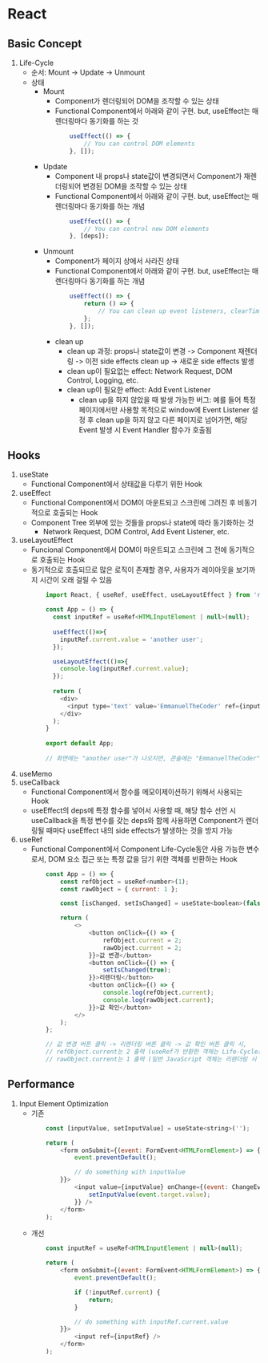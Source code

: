 # React
## Basic Concept
1. Life-Cycle
    - 순서: Mount -> Update -> Unmount
    - 상태
        - Mount
            - Component가 렌더링되어 DOM을 조작할 수 있는 상태
            - Functional Component에서 아래와 같이 구현. but, useEffect는 매 렌더링마다 동기화를 하는 것
                ```javascript
                    useEffect(() => {
                        // You can control DOM elements
                    }, []);
                ```
        - Update
            - Component 내 props나 state값이 변경되면서 Component가 재렌더링되어 변경된 DOM을 조작할 수 있는 상태
            - Functional Component에서 아래와 같이 구현. but, useEffect는 매 렌더링마다 동기화를 하는 개념
                ```javascript
                    useEffect(() => {
                        // You can control new DOM elements
                    }, [deps]);
                ```
        - Unmount
            - Component가 페이지 상에서 사라진 상태
            - Functional Component에서 아래와 같이 구현. but, useEffect는 매 렌더링마다 동기화를 하는 개념
                ```javascript
                    useEffect(() => {
                        return () => {
                            // You can clean up event listeners, clearTimeout, etc.
                        };
                    }, []);
                ```
            - clean up
                - clean up 과정: props나 state값이 변경 -> Component 재렌더링 -> 이전 side effects clean up -> 새로운 side effects 발생
                - clean up이 필요없는 effect: Network Request, DOM Control, Logging, etc.
                - clean up이 필요한 effect: Add Event Listener
                    - clean up을 하지 않았을 때 발생 가능한 버그: 예를 들어 특정 페이지에서만 사용할 목적으로 window에 Event Listener 설정 후 clean up을 하지 않고 다른 페이지로 넘어가면, 해당 Event 발생 시 Event Handler 함수가 호출됨

## Hooks
1. useState
    - Functional Component에서 상태값을 다루기 위한 Hook
1. useEffect
    - Functional Component에서 DOM이 마운트되고 스크린에 그려진 후 비동기적으로 호출되는 Hook
    - Component Tree 외부에 있는 것들을 props나 state에 따라 동기화하는 것
        - Network Request, DOM Control, Add Event Listener, etc.
1. useLayoutEffect
    - Funcional Component에서 DOM이 마운트되고 스크린에 그 전에 동기적으로 호출되는 Hook
    - 동기적으로 호출되므로 많은 로직이 존재할 경우, 사용자가 레이아웃을 보기까지 시간이 오래 걸릴 수 있음
        ```javascript
            import React, { useRef, useEffect, useLayoutEffect } from 'react';

            const App = () => {
              const inputRef = useRef<HTMLInputElement | null>(null);
              
              useEffect(()=>{
                inputRef.current.value = 'another user';
              });

              useLayoutEffect(()=>{
                console.log(inputRef.current.value);
              });
              
              return (
                <div>
                  <input type='text' value='EmmanuelTheCoder' ref={inputRef} />
                </div>
              );
            }
            
            export default App;
            
            // 화면에는 "another user"가 나오지만, 콘솔에는 "EmmanuelTheCoder"가 찍힌다.
        ```
1. useMemo
1. useCallback
    - Functional Component에서 함수를 메모이제이션하기 위해서 사용되는 Hook
    - useEffect의 deps에 특정 함수를 넣어서 사용할 때, 해당 함수 선언 시 useCallback을 특정 변수를 갖는 deps와 함께 사용하면 Component가 렌더링될 때마다 useEffect 내의 side effects가 발생하는 것을 방지 가능
1. useRef
    - Functional Component에서 Component Life-Cycle동안 사용 가능한 변수로서, DOM 요소 접근 또는 특정 값을 담기 위한 객체를 반환하는 Hook
        ```javascript
            const App = () => {
                const refObject = useRef<number>(1);
                const rawObject = { current: 1 };

                const [isChanged, setIsChanged] = useState<boolean>(false);

                return (
                    <>
                        <button onClick={() => {
                            refObject.current = 2;
                            rawObject.current = 2;
                        }}>값 변경</button>
                        <button onClick={() => {
                            setIsChanged(true);
                        }}>리렌더링</button>
                        <button onClick={() => {
                            console.log(refObject.current);
                            console.log(rawObject.current);
                        }}>값 확인</button>
                    </>
                );
            };

            // 값 변경 버튼 클릭 -> 리렌더링 버튼 클릭 -> 값 확인 버튼 클릭 시,
            // refObject.current는 2 출력 (useRef가 반환한 객체는 Life-Cycle동안 값을 유지)
            // rawObject.current는 1 출력 (일반 JavaScript 객체는 리렌더링 시 값이 초기화됨)
        ```

## Performance
1. Input Element Optimization
    - 기존
        ```javascript
            const [inputValue, setInputValue] = useState<string>('');

            return (
                <form onSubmit={(event: FormEvent<HTMLFormElement>) => {
                    event.preventDefault();

                    // do something with inputValue
                }}>
                    <input value={inputValue} onChange={(event: ChangeEvent<HTMLInputElement>) => {
                        setInputValue(event.target.value);
                    }} />
                </form>
            );
        ```
    - 개선
        ```javascript
            const inputRef = useRef<HTMLInputElement | null>(null);

            return (
                <form onSubmit={(event: FormEvent<HTMLFormElement>) => {
                    event.preventDefault();

                    if (!inputRef.current) {
                        return;
                    }

                    // do something with inputRef.current.value
                }}>
                    <input ref={inputRef} />
                </form>
            );
        ```
